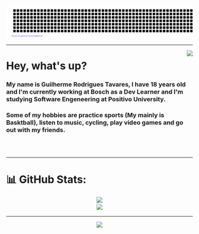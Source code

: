 ![gitartwork](gitartwork.svg)

---

<img align="right" height="250px" src="https://i.pinimg.com/originals/55/ba/ff/55baff26b6cc66fcd451633c26c181ca.jpg"/>
<h1 align="left">Hey, what's up?</h1>
<h3 align="left">My name is Guilherme Rodrigues Tavares, I have 18 years old and I'm currently working at Bosch as a Dev Learner and I'm studying Software Engeneering at Positivo University.</h3>
<h3 align="left">Some of my hobbies are practice sports (My mainly is Basktball), listen to music, cycling, play video games and go out with my friends.</h3>

<br><br>

---

# 📊 GitHub Stats:
<div align="center"> 
  
  ![](https://github-readme-streak-stats.herokuapp.com/?user=tavares-gui&theme=whatsapp-dark&hide_border=false)</br>
  ![](https://github-readme-stats.vercel.app/api/top-langs/?username=tavares-gui&theme=whatsapp-dark&hide_border=false&include_all_commits=false&count_private=false&layout=compact)
</div>

---

<div align="center"> 
  
  [![](https://visitcount.itsvg.in/api?id=tavares-gui&icon=2&color=11)](https://visitcount.itsvg.in)
</div>


